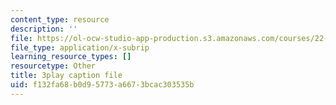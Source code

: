 ```yaml
---
content_type: resource
description: ''
file: https://ol-ocw-studio-app-production.s3.amazonaws.com/courses/22-01-introduction-to-nuclear-engineering-and-ionizing-radiation-fall-2016/f132fa68b0d95773a6673bcac303535b_G8LHGY3i01Q.vtt
file_type: application/x-subrip
learning_resource_types: []
resourcetype: Other
title: 3play caption file
uid: f132fa68-b0d9-5773-a667-3bcac303535b
---
```

